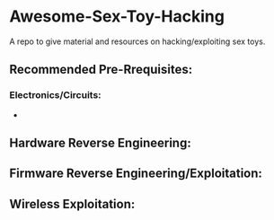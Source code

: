 # Awesome-Sex-Toy-Hacking
A repo to give material and resources on hacking/exploiting sex toys. 

## Recommended Pre-Rrequisites:
### Electronics/Circuits: 
-   []()

## Hardware Reverse Engineering:

## Firmware Reverse Engineering/Exploitation: 

## Wireless Exploitation:
